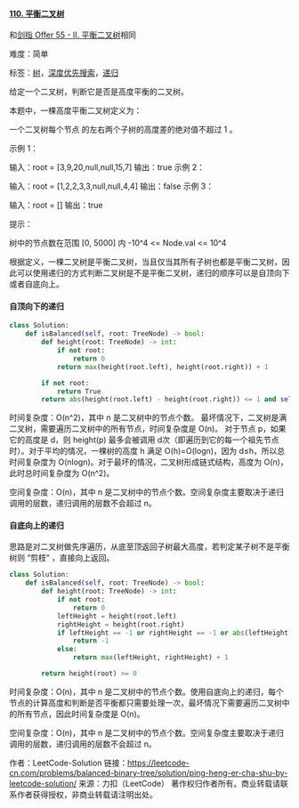 #### [110\. 平衡二叉树](https://leetcode-cn.com/problems/balanced-binary-tree/)

和[剑指 Offer 55 - II. 平衡二叉树](https://leetcode-cn.com/problems/ping-heng-er-cha-shu-lcof/)相同

难度：简单

标签：[树](../原理/树.md)，[深度优先搜索](../原理/深度优先搜索.md)，[递归](../原理/递归.md)

给定一个二叉树，判断它是否是高度平衡的二叉树。

本题中，一棵高度平衡二叉树定义为：

一个二叉树每个节点 的左右两个子树的高度差的绝对值不超过 1 。

 

示例 1：


输入：root = [3,9,20,null,null,15,7]
输出：true
示例 2：


输入：root = [1,2,2,3,3,null,null,4,4]
输出：false
示例 3：

输入：root = []
输出：true


提示：

树中的节点数在范围 [0, 5000] 内
-10^4 <= Node.val <= 10^4

根据定义，一棵二叉树是平衡二叉树，当且仅当其所有子树也都是平衡二叉树，因此可以使用递归的方式判断二叉树是不是平衡二叉树，递归的顺序可以是自顶向下或者自底向上。

#### 自顶向下的递归

```python
class Solution:
    def isBalanced(self, root: TreeNode) -> bool:
        def height(root: TreeNode) -> int:
            if not root:
                return 0
            return max(height(root.left), height(root.right)) + 1

        if not root:
            return True
        return abs(height(root.left) - height(root.right)) <= 1 and self.isBalanced(root.left) and self.isBalanced(root.right)
```

时间复杂度：O(n^2)，其中 n 是二叉树中的节点个数。
最坏情况下，二叉树是满二叉树，需要遍历二叉树中的所有节点，时间复杂度是 O(n)。
对于节点 p，如果它的高度是 d，则 height(p) 最多会被调用 d次（即遍历到它的每一个祖先节点时）。对于平均的情况，一棵树的高度 h 满足 O(h)=O(logn)，因为 d≤h，所以总时间复杂度为 O(nlogn)。对于最坏的情况，二叉树形成链式结构，高度为 O(n)，此时总时间复杂度为 O(n^2)。

空间复杂度：O(n)，其中 n 是二叉树中的节点个数。空间复杂度主要取决于递归调用的层数，递归调用的层数不会超过 n。

#### 自底向上的递归

思路是对二叉树做先序遍历，从底至顶返回子树最大高度，若判定某子树不是平衡树则 “剪枝” ，直接向上返回。

```python
class Solution:
    def isBalanced(self, root: TreeNode) -> bool:
        def height(root: TreeNode) -> int:
            if not root:
                return 0
            leftHeight = height(root.left)
            rightHeight = height(root.right)
            if leftHeight == -1 or rightHeight == -1 or abs(leftHeight - rightHeight) > 1:
                return -1
            else:
                return max(leftHeight, rightHeight) + 1

        return height(root) >= 0
```

时间复杂度：O(n)，其中 n 是二叉树中的节点个数。使用自底向上的递归，每个节点的计算高度和判断是否平衡都只需要处理一次，最坏情况下需要遍历二叉树中的所有节点，因此时间复杂度是 O(n)。

空间复杂度：O(n)，其中 n 是二叉树中的节点个数。空间复杂度主要取决于递归调用的层数，递归调用的层数不会超过 n。

作者：LeetCode-Solution
链接：https://leetcode-cn.com/problems/balanced-binary-tree/solution/ping-heng-er-cha-shu-by-leetcode-solution/
来源：力扣（LeetCode）
著作权归作者所有。商业转载请联系作者获得授权，非商业转载请注明出处。

